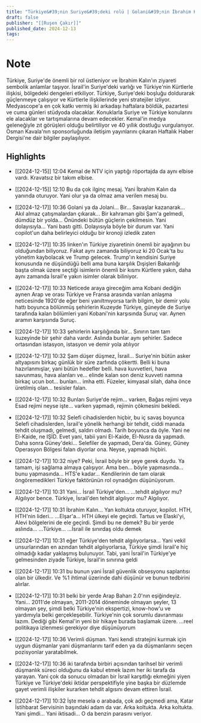 ```yaml
---
title: "Türkiye&#39;nin Suriye&#39;deki rolü | Golani&#39;nin İbrahim Kalın&#39;la görüşmesi"
draft: false
publisher: "[[Ruşen Çakır]]"
published_date: 2024-12-13
tags:
---
```

# Note
 Türkiye, Suriye'de önemli bir rol üstleniyor ve İbrahim Kalın'ın ziyareti sembolik anlamlar taşıyor.
İsrail'in Suriye'deki varlığı ve Türkiye'nin Kürtlerle ilişkisi, bölgedeki dengeleri etkiliyor.
Türkiye, Suriye'deki boşluğu doldurarak güçlenmeye çalışıyor ve Kürtlerle ilişkilerinde yeni stratejiler izliyor.
Medyascope'a en çok katkı vermiş iki arkadaşı haftalara böldük, pazartesi ve cuma günleri stüdyoda olacaklar.
Konuklarla Suriye ve Türkiye konularını ele alacaklar ve tartışmalarına devam edecekler.
Kemal'in medya geleneğiyle zıt görüşleri olduğu belirtiliyor ve 40 yıllık dostluğu vurgulanıyor.
Osman Kavala'nın sponsorluğunda iletişim yayınlarını çıkaran Haftalık Haber Dergisi'ne dair bilgiler paylaşılıyor.


## Highlights
* [[2024-12-15]] 12:04  Kemal de NTV için yaptığı röportajda da aynı elbise vardı. Kravatsız bir takım elbise.

* [[2024-12-15]] 12:10  Bu da çok ilginç mesaj. Yani İbrahim Kalın da yanında oturuyor. Yani olur ya da olmaz ama verilen mesaj bu.

* [[2024-12-17]] 10:36  Golani ya da Jolani... Bir... Savaşlar kazanarak... Akıl almaz çatışmalardan çıkarak... Bir kahraman gibi Şam'a gelmedi, dümdüz bir yolda... Önündeki bütün güçlerin çekilmesin. Yani dolayısıyla... Yani bastı gitti. Dolayısıyla böyle bir durum var. Yani copilot'un daha belirleyici olduğu bir kronoji izledik zaten

* [[2024-12-17]] 10:35  linken'ın Türkiye ziyaretinin önemli bir ayağının bu olduğundan biliyoruz. Fakat aynı zamanda biliyoruz ki 20 Ocak'ta bu yönetim kaybolacak ve Trump gelecek. Trump'ın kendisini Suriye konusunda ne düşündüğü belli ama buna karşılık Dışişleri Bakanlığı başta olmak üzere seçtiği isimlerin önemli bir kısmı Kürtlere yakın, daha aynı zamanda İsrail'e yakın isimler olarak biliniyor.

* [[2024-12-17]] 10:33  Neticede araya gireceğim ama Kobani dediğin aynen Arap ve orası Türkiye ve Fransa arasında varılan anlaşma neticesinde 1920'de eğer beni yanıltmıyorsa tarih bilgim, bir demir yolu hattı boyunca bölünmüş şehirlerin Kuzeyde Türkiye, güneyde de Suriye tarafında kalan bölümleri yani Kobani'nin karşısında Suruç var. Aynen aramın karşısında Suruç.

* [[2024-12-17]] 10:33  şehirlerin karşılığında bir... Sınırın tam tam kuzeyinde bir şehir daha vardır. Aslında bunlar aynı şehirler. Sadece ortasından istasyon, istasyon ve demir yola atılıyor

* [[2024-12-17]] 10:32  Şam düşer düşmez, İsrail... Suriye'nin bütün asker altyapısını birkaç günlük bir süre zarfında çökertti. Belli ki buna hazırlanmışlar, yani bütün hedefler belli. hava kuvvetleri, hava savunması, hava alanları ve... elinde kalan son deniz kuvveti namına birkaç ucun bot... bunları... imha etti. Füzeler, kimyasal silah, daha önce üretilmiş olan... tesisler falan.

* [[2024-12-17]] 10:32  Bunları Suriye'de rejim... varken, Bağas rejimi veya Esad rejimi neyse işte... varken yapmadı, rejimin çökmesini bekledi.

* [[2024-12-17]] 10:32  Selefi cihadislerden hiçbir, bu iç savaş boyunca Selefi cihadislerden, İsrail'e yönelik herhangi bir tehdit, ciddi manada tehdit oluşmadı, gelmedi, saldırı olmadı. Tarih boyunca da öyle. Yani ne El-Kaide, ne IŞİD. Evet yani, tabii yani El-Kaide, El-Nusra da yapmadı. Daha sonra Güney'deki... Selefiler de yapmadı, Dera'da. Güney, Güney Operasyon Bölgesi falan diyorlar ona. Neyse, yapmadı hiçbiri.

* [[2024-12-17]] 10:32  niye? Peki, İsrail böyle bir şeye gerek duydu. Ya tamam, işi sağlama almaya çalışıyor. Ama ben... böyle yapmasında... bunu yapmasında... HTS'e kadar... Kendilerinin de tam olarak öngöremedikleri Türkiye faktörünün rol oynadığını düşünüyorum.

* [[2024-12-17]] 10:31  Yani... İsrail Türkiye'den... ...tehdit algılıyor mu? Algılıyor bence. Türkiye, İsrail'den tehdit algılıyor mu? Algılıyor.

* [[2024-12-17]] 10:31  İbrahim Kalın... Yan koltukta oturuyor, kopilot. HTH, HTH'nin lideri... ...Elşar'a... HTH ülkeyi ele geçirdi. Tartus ve Elaski'yi, Alevi bölgelerini de ele geçirdi. Şimdi bu ne demek? Bu bir yerde aslında... ...Türkiye... ...İsrail ile sınırdaş oldu demek

* [[2024-12-17]] 10:31  eğer Türkiye'den tehdit algılıyorlarsa... Yani vekil unsurlarından en azından tehdit algılıyorlarsa, Türkiye şimdi İsrail'e hiç olmadığı kadar yaklaşmış bulunuyor. Tabi, yani İsrail'in Türkiye'ye gelmesinden ziyade Türkiye, İsrail'in sınırına geldi

* [[2024-12-17]] 10:31  bu bunun yani İsrail güvenlik obsesyonu saplantısı olan bir ülkedir. Ve %1 ihtimal üzerinde dahi düşünür ve bunun tedbirini alırlar.

* [[2024-12-17]] 10:31  belki bir yerde Arap Baharı 2.0'nın eşiğindeyiz. Yani... 2011'de olmayan, 2011-2014 döneminde olmayan şeyler, 13 olmayan şey, şimdi belki Türkiye'nin ekspertizi, know-how'u ve yardımıyla belki gerçekleşebilir. Türkiye'nin çok sorumlu davranması lazım. Dediği gibi Kemal'in yeni bir hikaye burada başlamak üzere. ...reel politikaya izlenmesi gerekiyor diye düşünüyorum

* [[2024-12-17]] 10:36  Verimli düşman. Yani kendi stratejini kurmak için uygun düşmanlar yani düşmanlarını tarif eden ya da düşmanlarını seçen pozisyonlar yaratabilmek.

* [[2024-12-17]] 10:36  iki tarafında birbiri açısından tarihsel bir verimli düşmanlık süreci olduğunu da kabul etmek lazım her iki tarafa da yarayan. Yani çok da sonucu olmadan bir İsrail karşıtlığı ekmeğini yiyen Türkiye ve Türkiye'deki iktidar perspektifiyle yine başka bir düzlemde gayet verimli ilişkiler kurarken tehdit algısını devam ettiren İsrail.

* [[2024-12-17]] 10:32  İşte mesela o arabada, çok adı geçmedi ama, Katar İstihbarat Servisinin başındaki adam da var. Arka koltukta. Arka koltukta. Yani şimdi... Yani iktisadi... O da benzin parasını veriyor.

